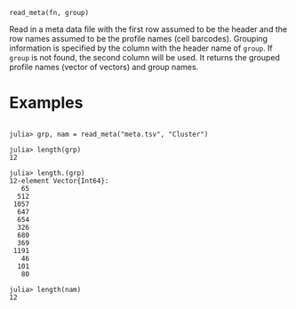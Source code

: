 ```
read_meta(fn, group)
```

Read in a meta data file with the first row assumed to be the header and the row names assumed to be the profile names (cell barcodes). Grouping information is specified by the column with the header name of `group`. If `group` is not found, the second column will be used. It returns the grouped profile names (vector of vectors) and group names.

# Examples

```jldoctest

julia> grp, nam = read_meta("meta.tsv", "Cluster")

julia> length(grp)
12

julia> length.(grp)
12-element Vector{Int64}:
   65
  512
 1057
  647
  654
  326
  680
  369
 1191
   46
  101
   80

julia> length(nam)
12
```
